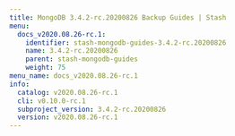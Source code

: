 ```yaml
---
title: MongoDB 3.4.2-rc.20200826 Backup Guides | Stash
menu:
  docs_v2020.08.26-rc.1:
    identifier: stash-mongodb-guides-3.4.2-rc.20200826
    name: 3.4.2-rc.20200826
    parent: stash-mongodb-guides
    weight: 75
menu_name: docs_v2020.08.26-rc.1
info:
  catalog: v2020.08.26-rc.1
  cli: v0.10.0-rc.1
  subproject_version: 3.4.2-rc.20200826
  version: v2020.08.26-rc.1
---
```


